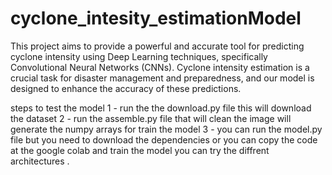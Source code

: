 # cyclone_intesity_estimationModel
This project aims to provide a powerful and accurate tool for predicting cyclone intensity using  Deep Learning techniques, specifically Convolutional Neural Networks (CNNs). Cyclone intensity estimation is a crucial task for disaster management and preparedness, and our model is designed to enhance the accuracy of these predictions.

steps to test the model 
1 - run the the download.py file this will download the dataset 
2 - run the assemble.py file that will clean the image will generate the numpy arrays for train the model 
3 - you can run the model.py file but you need to download the dependencies or you can copy the code at the google colab and train the model you can try the diffrent architectures .
